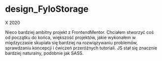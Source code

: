 # design_FyloStorage

X 2020

Nieco bardziej ambitny projekt z FrontendMentor. Chciałem stworzyć coś od początku do końca, większość projektów, jakie wykonałem w międzyczasie skupiała się bardziej na  rozwiązywaniu problemów, sprawdzaniu koncepcji i ćwiczeń przeróżnych tutoriali. JS stał się znacznie bardziej naturalny, podobnie jak SASS.

